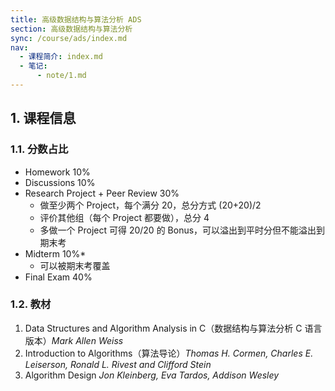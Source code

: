 ```yaml
---
title: 高级数据结构与算法分析 ADS
section: 高级数据结构与算法分析
sync: /course/ads/index.md
nav:
  - 课程简介: index.md
  - 笔记:
      - note/1.md
---
```


## 1. 课程信息

### 1.1. 分数占比

- Homework 10%
- Discussions 10%
- Research Project + Peer Review 30%
	- 做至少两个 Project，每个满分 20，总分方式 (20+20)/2
	- 评价其他组（每个 Project 都要做），总分 4
	- 多做一个 Project 可得 20/20 的 Bonus，可以溢出到平时分但不能溢出到期末考
- Midterm 10%*
	- 可以被期末考覆盖
- Final Exam 40%
### 1.2. 教材

1. Data Structures and Algorithm Analysis in C（数据结构与算法分析 C 语言版本）*Mark Allen Weiss*
2. Introduction to Algorithms（算法导论）*Thomas H. Cormen, Charles E. Leiserson, Ronald L. Rivest and Clifford Stein*
3. Algorithm Design *Jon Kleinberg, Eva Tardos, Addison Wesley*